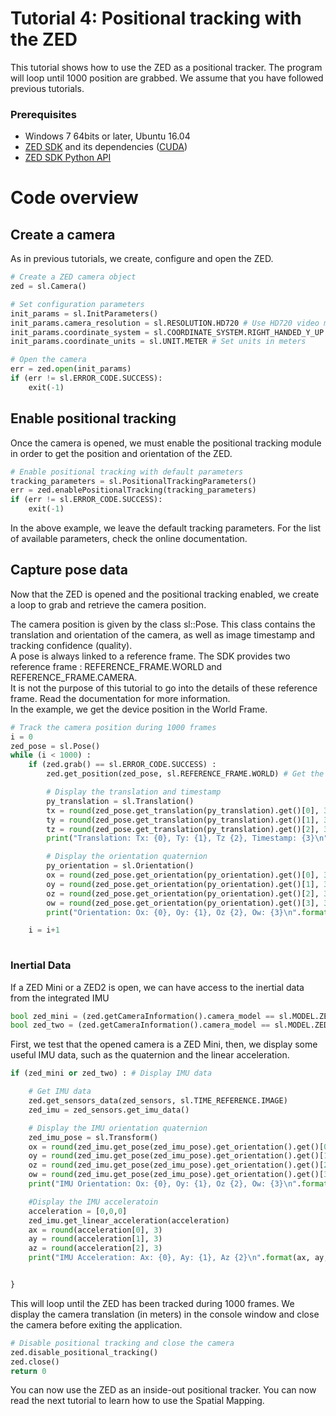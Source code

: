 # Tutorial 4: Positional tracking with the ZED

This tutorial shows how to use the ZED as a positional tracker. The program will loop until 1000 position are grabbed.
We assume that you have followed previous tutorials.

### Prerequisites

- Windows 7 64bits or later, Ubuntu 16.04
- [ZED SDK](https://www.stereolabs.com/developers/) and its dependencies ([CUDA](https://developer.nvidia.com/cuda-downloads))
- [ZED SDK Python API](https://github.com/stereolabs/zed-python-api)


# Code overview
## Create a camera

As in previous tutorials, we create, configure and open the ZED. 

```python
# Create a ZED camera object
zed = sl.Camera()

# Set configuration parameters
init_params = sl.InitParameters()
init_params.camera_resolution = sl.RESOLUTION.HD720 # Use HD720 video mode (default fps: 60)
init_params.coordinate_system = sl.COORDINATE_SYSTEM.RIGHT_HANDED_Y_UP # Use a right-handed Y-up coordinate system
init_params.coordinate_units = sl.UNIT.METER # Set units in meters

# Open the camera
err = zed.open(init_params)
if (err != sl.ERROR_CODE.SUCCESS):
    exit(-1)
```

## Enable positional tracking

Once the camera is opened, we must enable the positional tracking module in order to get the position and orientation of the ZED.

```python
# Enable positional tracking with default parameters
tracking_parameters = sl.PositionalTrackingParameters()
err = zed.enablePositionalTracking(tracking_parameters)
if (err != sl.ERROR_CODE.SUCCESS):
    exit(-1)
```

In the above example, we leave the default tracking parameters. For the list of available parameters, check the online documentation.

## Capture pose data

Now that the ZED is opened and the positional tracking enabled, we create a loop to grab and retrieve the camera position.

The camera position is given by the class sl::Pose. This class contains the translation and orientation of the camera, as well as image timestamp and tracking confidence (quality).<br/>
A pose is always linked to a reference frame. The SDK provides two reference frame : REFERENCE_FRAME.WORLD and REFERENCE_FRAME.CAMERA.<br/> It is not the purpose of this tutorial to go into the details of these reference frame. Read the documentation for more information.<br/>
In the example, we get the device position in the World Frame.

```python
# Track the camera position during 1000 frames
i = 0
zed_pose = sl.Pose()
while (i < 1000) :
    if (zed.grab() == sl.ERROR_CODE.SUCCESS) :
        zed.get_position(zed_pose, sl.REFERENCE_FRAME.WORLD) # Get the pose of the left eye of the camera with reference to the world frame

        # Display the translation and timestamp
        py_translation = sl.Translation()
        tx = round(zed_pose.get_translation(py_translation).get()[0], 3)
        ty = round(zed_pose.get_translation(py_translation).get()[1], 3)
        tz = round(zed_pose.get_translation(py_translation).get()[2], 3)
        print("Translation: Tx: {0}, Ty: {1}, Tz {2}, Timestamp: {3}\n".format(tx, ty, tz, zed_pose.timestamp.get_milliseconds()))

        # Display the orientation quaternion
        py_orientation = sl.Orientation()
        ox = round(zed_pose.get_orientation(py_orientation).get()[0], 3)
        oy = round(zed_pose.get_orientation(py_orientation).get()[1], 3)
        oz = round(zed_pose.get_orientation(py_orientation).get()[2], 3)
        ow = round(zed_pose.get_orientation(py_orientation).get()[3], 3)
        print("Orientation: Ox: {0}, Oy: {1}, Oz {2}, Ow: {3}\n".format(ox, oy, oz, ow))

	i = i+1
    

```

### Inertial Data

If a ZED Mini or a ZED2 is open, we can have access to the inertial data from the integrated IMU

```python
bool zed_mini = (zed.getCameraInformation().camera_model == sl.MODEL.ZED_M);
bool zed_two = (zed.getCameraInformation().camera_model == sl.MODEL.ZED2);
```

First, we test that the opened camera is a ZED Mini, then, we display some useful IMU data, such as the quaternion and the linear acceleration.

```python
if (zed_mini or zed_two) : # Display IMU data

    # Get IMU data
    zed.get_sensors_data(zed_sensors, sl.TIME_REFERENCE.IMAGE)
    zed_imu = zed_sensors.get_imu_data()

    # Display the IMU orientation quaternion
    zed_imu_pose = sl.Transform()
    ox = round(zed_imu.get_pose(zed_imu_pose).get_orientation().get()[0], 3)
    oy = round(zed_imu.get_pose(zed_imu_pose).get_orientation().get()[1], 3)
    oz = round(zed_imu.get_pose(zed_imu_pose).get_orientation().get()[2], 3)
    ow = round(zed_imu.get_pose(zed_imu_pose).get_orientation().get()[3], 3)
    print("IMU Orientation: Ox: {0}, Oy: {1}, Oz {2}, Ow: {3}\n".format(ox, oy, oz, ow))

    #Display the IMU acceleratoin
    acceleration = [0,0,0]
    zed_imu.get_linear_acceleration(acceleration)
    ax = round(acceleration[0], 3)
    ay = round(acceleration[1], 3)
    az = round(acceleration[2], 3)
    print("IMU Acceleration: Ax: {0}, Ay: {1}, Az {2}\n".format(ax, ay, az))


}
```

This will loop until the ZED has been tracked during 1000 frames. We display the camera translation (in meters) in the console window and close the camera before exiting the application.

```python
# Disable positional tracking and close the camera
zed.disable_positional_tracking()
zed.close()
return 0
```

You can now use the ZED as an inside-out positional tracker. You can now read the next tutorial to learn how to use the Spatial Mapping.

